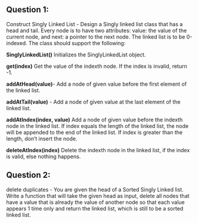 ## Question 1:
Construct Singly Linked List - Design a Singly linked list class that has a head and tail. Every node is to have two attributes: value:  the value of the current node, and next: a pointer to the next node. The linked list is to be 0-indexed. The class should support the following:

**SinglyLinkedList()** Initializes the SinglyLinkedList object.

**get(index)** Get the value of the indexth node. If the index is invalid, return -1.

**addAtHead(value)**- Add a node of given value before the first element of the linked list.

**addAtTail(value)** -  Add a node of given value at the last element of the linked list.

**addAtIndex(index, value)** Add a node of given value before the indexth node in the linked list. If index equals the length of the linked list, the node will be appended to the end of the linked list. If index is greater than the length, don’t insert the node.

**deleteAtIndex(index)** Delete the indexth node in the linked list, if the index is valid, else nothing happens.


## Question 2: 
delete duplicates - You are given the head of a Sorted Singly Linked list. Write a function that will take the given head as input, delete all nodes that have a value that is already the value of another node so that each value appears 1 time only and return the linked list, which is still to be a sorted linked list.